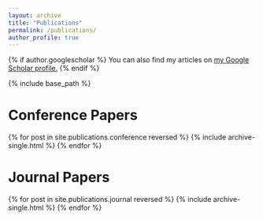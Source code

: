 ```yaml
---
layout: archive
title: "Publications"
permalink: /publications/
author_profile: true
---
```


{% if author.googlescholar %}
  You can also find my articles on <u><a href="{{author.googlescholar}}">my Google Scholar profile</a>.</u>
{% endif %}

{% include base_path %}

Conference Papers
======
{% for post in site.publications.conference reversed %}
  {% include archive-single.html %}
{% endfor %}

Journal Papers
======
{% for post in site.publications.journal reversed %}
  {% include archive-single.html %}
{% endfor %}
